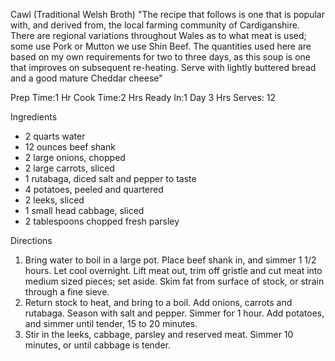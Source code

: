 
Cawl (Traditional Welsh Broth)
"The recipe that follows is one that is popular with, and derived from,
the local farming community of Cardiganshire. There are regional
variations throughout Wales as to what meat is used; some use Pork
or Mutton we use Shin Beef. The quantities used here are based on
my own requirements for two to three days, as this soup is one that
improves on subsequent re-heating. Serve with lightly buttered bread
and a good mature Cheddar cheese"

Prep Time:1 Hr
Cook Time:2 Hrs
Ready In:1 Day 3 Hrs
Serves: 12

Ingredients
- 2 quarts water
- 12 ounces beef shank
- 2 large onions, chopped
- 2 large carrots, sliced
- 1 rutabaga, diced
    salt and pepper to taste
- 4 potatoes, peeled and quartered
- 2 leeks, sliced
- 1 small head cabbage, sliced
- 2 tablespoons chopped fresh parsley

Directions
1. Bring water to boil in a large pot. Place beef shank in, and simmer 1 1/2 hours. Let cool overnight. Lift meat out, trim off gristle and cut meat into medium sized pieces; set aside. Skim fat from surface of stock, or strain through a fine sieve.
2. Return stock to heat, and bring to a boil. Add onions, carrots and rutabaga. Season with salt and pepper. Simmer for 1 hour. Add potatoes, and simmer until tender, 15 to 20 minutes.
3. Stir in the leeks, cabbage, parsley and reserved meat. Simmer 10 minutes, or until cabbage is tender.
